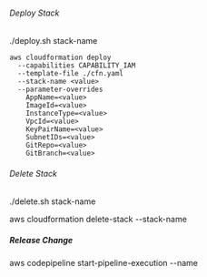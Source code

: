 ###### Deploy Stack
./deploy.sh stack-name

```
aws cloudformation deploy 
  --capabilities CAPABILITY_IAM 
  --template-file ./cfn.yaml
  --stack-name <value> 
  --parameter-overrides 
    AppName=<value>
    ImageId=<value> 
    InstanceType=<value> 
    VpcId=<value>
    KeyPairName=<value>
    SubnetIDs=<value>
    GitRepo=<value> 
    GitBranch=<value>
```

###### Delete Stack
./delete.sh stack-name

aws cloudformation delete-stack --stack-name 


##### Release Change
aws codepipeline start-pipeline-execution --name 
